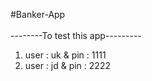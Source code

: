 #Banker-App<br><br>
--------To test this app---------<br>
1. user : uk & pin : 1111<br>
2. user : jd & pin : 2222
